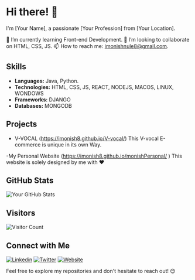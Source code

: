 # Hi there! 👋

I'm [Your Name], a passionate [Your Profession] from [Your Location].

🌱 I’m currently learning Front-end Development.
💼 I’m looking to collaborate on HTML, CSS, JS.
📫 How to reach me: imonishnule8@gmail.com.

## Skills

- **Languages:** Java, Python.
- **Technologies:** HTML, CSS, JS, REACT, NODEJS, MACOS, LINUX, WONDOWS
- **Frameworks:** DJANGO
- **Databases:** MONGODB

## Projects

- V-VOCAL (https://imonish8.github.io/V-vocal/)
  This V-vocal E-commerce is unique in its own Way.

-My Personal Website (https://imonish8.github.io/monishPersonal/ )
  This website is solely designed by me with ❤️ 

## GitHub Stats

![Your GitHub Stats](https://github-readme-stats.vercel.app/api?username=imonish8&show_icons=true&theme=radical)

## Visitors

![Visitor Count](https://visitor-badge.glitch.me/badge?page_id=imonish8.imonish8)

## Connect with Me

[![Linkedin](https://img.shields.io/badge/-LinkedIn-blue?style=flat-square&logo=Linkedin&logoColor=white&link=https://www.linkedin.com/in/monishnule/)](https://www.linkedin.com/in/monishnule/)
[![Twitter](https://img.shields.io/badge/-Twitter-blue?style=flat-square&logo=Twitter&logoColor=white&link=https://twitter.com/yourusername)](https://twitter.com/imonish8)
[![Website](https://img.shields.io/badge/-Website-brightgreen?style=flat-square&link=https://yourwebsite.com)](https://monishnule.dev)

Feel free to explore my repositories and don't hesitate to reach out! 😊
